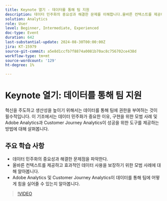 ```yaml
---
title: Keynote 열기 - 데이터를 통해 팀 지원
description: 데이터 민주화의 중요성과 해결한 문제를 이해합니다.올바른 컨텍스트를 제공하고 효과적인 데이터 사용을 보장하기 위한 모범 사례를 알아봅니다. Adobe Analytics 및 Customer Journey Analytics이 데이터를 통해 팀에 어떻게 힘을 실어줄 수 있는지 알아봅니다.
solution: Analytics
role: User
level: Beginner, Intermediate, Experienced
doc-type: Event
duration: 642
last-substantial-update: 2024-08-30T00:00:00Z
jira: KT-15979
source-git-commit: a5e8d1ccfb7f8874a0081b70ac8c756702ce438d
workflow-type: tm+mt
source-wordcount: '129'
ht-degree: 1%

---
```



# Keynote 열기: 데이터를 통해 팀 지원

혁신을 주도하고 생산성을 높이기 위해서는 데이터를 통해 팀에 권한을 부여하는 것이 필수적입니다. 이 기조에서는 데이터 민주화가 중요한 이유, 구현을 위한 모범 사례 및 Adobe Analytics과 Customer Journey Analytics이 성공을 위한 도구를 제공하는 방법에 대해 살펴봅니다.

## 주요 학습 사항

* 데이터 민주화의 중요성과 해결한 문제점을 파악한다.
* 올바른 컨텍스트를 제공하고 효과적인 데이터 사용을 보장하기 위한 모범 사례에 대해 알아봅니다.
* Adobe Analytics 및 Customer Journey Analytics이 데이터를 통해 팀에 어떻게 힘을 실어줄 수 있는지 알아봅니다.

>[!VIDEO](https://video.tv.adobe.com/v/3432751/?learn=on)
